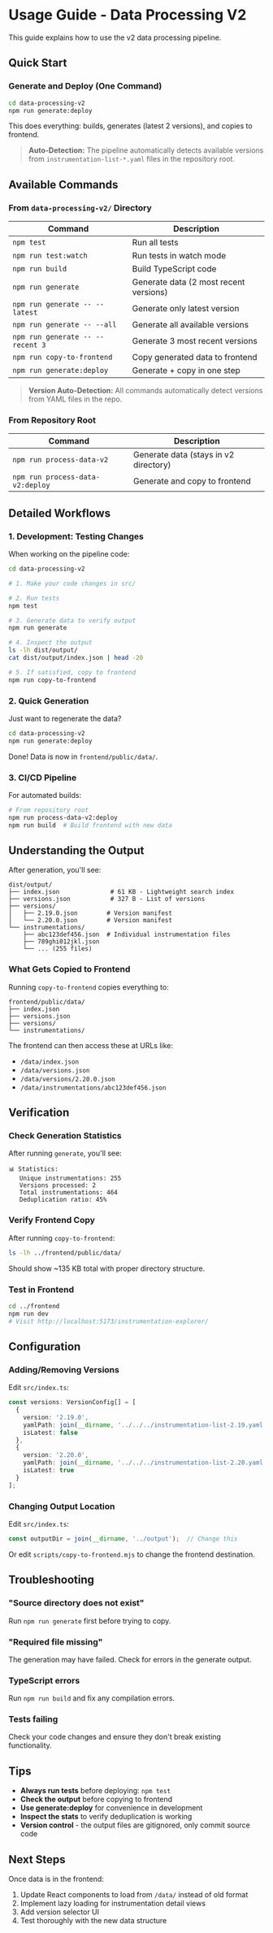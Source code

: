 # Usage Guide - Data Processing V2

This guide explains how to use the v2 data processing pipeline.

## Quick Start

### Generate and Deploy (One Command)

```bash
cd data-processing-v2
npm run generate:deploy
```

This does everything: builds, generates (latest 2 versions), and copies to frontend.

> **Auto-Detection:** The pipeline automatically detects available versions from `instrumentation-list-*.yaml` files in the repository root.

## Available Commands

### From `data-processing-v2/` Directory

| Command | Description |
|---------|-------------|
| `npm test` | Run all tests |
| `npm run test:watch` | Run tests in watch mode |
| `npm run build` | Build TypeScript code |
| `npm run generate` | Generate data (2 most recent versions) |
| `npm run generate -- --latest` | Generate only latest version |
| `npm run generate -- --all` | Generate all available versions |
| `npm run generate -- --recent 3` | Generate 3 most recent versions |
| `npm run copy-to-frontend` | Copy generated data to frontend |
| `npm run generate:deploy` | Generate + copy in one step |

> **Version Auto-Detection:** All commands automatically detect versions from YAML files in the repo.

### From Repository Root

| Command | Description |
|---------|-------------|
| `npm run process-data-v2` | Generate data (stays in v2 directory) |
| `npm run process-data-v2:deploy` | Generate and copy to frontend |

## Detailed Workflows

### 1. Development: Testing Changes

When working on the pipeline code:

```bash
cd data-processing-v2

# 1. Make your code changes in src/

# 2. Run tests
npm test

# 3. Generate data to verify output
npm run generate

# 4. Inspect the output
ls -lh dist/output/
cat dist/output/index.json | head -20

# 5. If satisfied, copy to frontend
npm run copy-to-frontend
```

### 2. Quick Generation

Just want to regenerate the data?

```bash
cd data-processing-v2
npm run generate:deploy
```

Done! Data is now in `frontend/public/data/`.

### 3. CI/CD Pipeline

For automated builds:

```bash
# From repository root
npm run process-data-v2:deploy
npm run build  # Build frontend with new data
```

## Understanding the Output

After generation, you'll see:

```
dist/output/
├── index.json              # 61 KB - Lightweight search index
├── versions.json           # 327 B - List of versions
├── versions/
│   ├── 2.19.0.json        # Version manifest
│   └── 2.20.0.json        # Version manifest
└── instrumentations/
    ├── abc123def456.json  # Individual instrumentation files
    ├── 789ghi012jkl.json
    └── ... (255 files)
```

### What Gets Copied to Frontend

Running `copy-to-frontend` copies everything to:

```
frontend/public/data/
├── index.json
├── versions.json
├── versions/
└── instrumentations/
```

The frontend can then access these at URLs like:
- `/data/index.json`
- `/data/versions.json`
- `/data/versions/2.20.0.json`
- `/data/instrumentations/abc123def456.json`

## Verification

### Check Generation Statistics

After running `generate`, you'll see:

```
📊 Statistics:
   Unique instrumentations: 255
   Versions processed: 2
   Total instrumentations: 464
   Deduplication ratio: 45%
```

### Verify Frontend Copy

After running `copy-to-frontend`:

```bash
ls -lh ../frontend/public/data/
```

Should show ~135 KB total with proper directory structure.

### Test in Frontend

```bash
cd ../frontend
npm run dev
# Visit http://localhost:5173/instrumentation-explorer/
```

## Configuration

### Adding/Removing Versions

Edit `src/index.ts`:

```typescript
const versions: VersionConfig[] = [
  {
    version: '2.19.0',
    yamlPath: join(__dirname, '../../../instrumentation-list-2.19.yaml'),
    isLatest: false
  },
  {
    version: '2.20.0',
    yamlPath: join(__dirname, '../../../instrumentation-list-2.20.yaml'),
    isLatest: true
  }
];
```

### Changing Output Location

Edit `src/index.ts`:

```typescript
const outputDir = join(__dirname, '../output');  // Change this
```

Or edit `scripts/copy-to-frontend.mjs` to change the frontend destination.

## Troubleshooting

### "Source directory does not exist"

Run `npm run generate` first before trying to copy.

### "Required file missing"

The generation may have failed. Check for errors in the generate output.

### TypeScript errors

Run `npm run build` and fix any compilation errors.

### Tests failing

Check your code changes and ensure they don't break existing functionality.

## Tips

- **Always run tests** before deploying: `npm test`
- **Check the output** before copying to frontend
- **Use generate:deploy** for convenience in development
- **Inspect the stats** to verify deduplication is working
- **Version control** - the output files are gitignored, only commit source code

## Next Steps

Once data is in the frontend:
1. Update React components to load from `/data/` instead of old format
2. Implement lazy loading for instrumentation detail views
3. Add version selector UI
4. Test thoroughly with the new data structure


